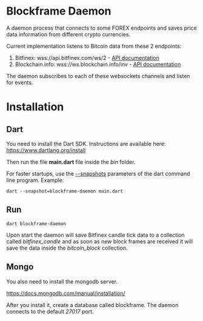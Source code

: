 # Blockframe Daemon

A daemon process that connects to some FOREX endpoints and saves price data information from different crypto currencies.

Current implementation listens to Bitcoin data from these 2 endpoints:

1. Bitfinex: wss://api.bitfinex.com/ws/2 - [API documentation](https://bitfinex.readme.io/v2/docs/ws-general)
2. Blockchain.info: wss://ws.blockchain.info/inv - [API documentation](https://blockchain.info/api/api_websocket)

The daemon subscribes to each of these websockets channels and listen for events.

# Installation

Dart
----

You need to install the Dart SDK. Instructions are available here: https://www.dartlang.org/install

Then run the file **main.dart** file inside the _bin_ folder.

For faster startups, use the [--snapshots](https://www.dartlang.org/dart-vm/tools/dart-vm#snapshot-option) parameters of the dart command line program. Example:

`dart --snapshot=blockframe-daemon main.dart`

Run
---

`dart blockframe-daemon`

Upon start the daemon will save Bitfinex candle tick data to a collection called _bitfinex_candle_ and as soon as new block frames are received it will save the data inside the _bitcoin_block_ collection. 

Mongo
-----

You also need to install the mongodb server.

https://docs.mongodb.com/manual/installation/

After you install it, create a database called blockframe. The daemon connects to the default _27017_ port.